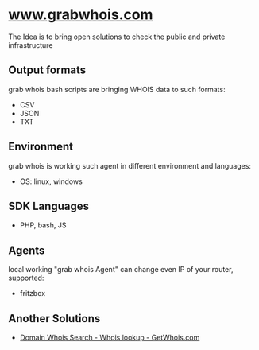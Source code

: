 # www.grabwhois.com


The Idea is to bring open solutions to check the public and private infrastructure

## Output formats

grab whois bash scripts are bringing WHOIS data to such formats:
+ CSV
+ JSON
+ TXT

## Environment

grab whois is working such agent in different environment and languages:
+ OS: linux, windows


## SDK Languages 

+ PHP, bash, JS


## Agents

local working "grab whois Agent" can change even IP of your router, supported:
+ fritzbox


## Another Solutions

+ [Domain Whois Search - Whois lookup - GetWhois.com](http://getwhois.com/)
